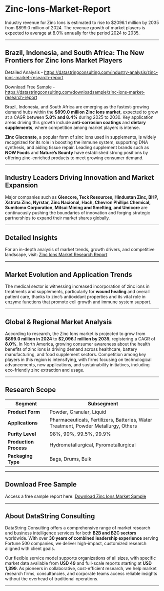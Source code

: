# Zinc-Ions-Market-Report

Industry revenue for Zinc Ions is estimated to rise to $2096.1 million by 2035 from $899.0 million of 2024. The revenue growth of market players is expected to average at 8.0% annually for the period 2024 to 2035.



---

## Brazil, Indonesia, and South Africa: The New Frontiers for Zinc Ions Market Players

Detailed Analysis - https://datastringconsulting.com/industry-analysis/zinc-ions-market-research-report

Download Free Sample - https://datastringconsulting.com/downloadsample/zinc-ions-market-research-report

Brazil, Indonesia, and South Africa are emerging as the fastest-growing demand hubs within the **\$899.0 million Zinc Ions market**, expected to grow at a CAGR between **5.8% and 8.4%** during 2025 to 2030. Key application areas driving this growth include **anti-corrosion coatings** and **dietary supplements**, where competition among market players is intense.

**Zinc Gluconate**, a popular form of zinc ions used in supplements, is widely recognized for its role in boosting the immune system, supporting DNA synthesis, and aiding tissue repair. Leading supplement brands such as **NOW Foods** and **Nature’s Bounty** have established strong positions by offering zinc-enriched products to meet growing consumer demand.

---

## Industry Leaders Driving Innovation and Market Expansion

Major companies such as **Glencore, Teck Resources, Hindustan Zinc, BHP, Xstrata Zinc, Nyrstar, Zinc Nacional, Hach, Chevron Phillips Chemical, Sumitomo Corporation, Mitsui Mining and Smelting, and Umicore** are continuously pushing the boundaries of innovation and forging strategic partnerships to expand their market shares globally.

---

## Detailed Insights

For an in-depth analysis of market trends, growth drivers, and competitive landscape, visit:
[Zinc Ions Market Research Report](https://datastringconsulting.com/industry-analysis/zinc-ions-market-research-report)

---

## Market Evolution and Application Trends

The medical sector is witnessing increased incorporation of zinc ions in treatments and supplements, particularly for **wound healing** and overall patient care, thanks to zinc’s antioxidant properties and its vital role in enzyme functions that promote cell growth and immune system support.

---

## Global & Regional Market Analysis

According to research, the Zinc Ions market is projected to grow from **\$899.0 million in 2024** to **\$2,096.1 million by 2035**, registering a CAGR of **8.0%**. In North America, growing consumer awareness about the health benefits of zinc ions is driving demand across healthcare, battery manufacturing, and food supplement sectors. Competition among key players in this region is intensifying, with firms focusing on technological advancements, new applications, and sustainability initiatives, including eco-friendly zinc extraction and usage.

---

## Research Scope

| **Segment**            | **Subsegment**                                                                      |
| ---------------------- | ----------------------------------------------------------------------------------- |
| **Product Form**       | Powder, Granular, Liquid                                                            |
| **Applications**       | Pharmaceuticals, Fertilizers, Batteries, Water Treatment, Powder Metallurgy, Others |
| **Purity Level**       | 98%, 99%, 99.5%, 99.9%                                                              |
| **Production Process** | Hydrometallurgical, Pyrometallurgical                                               |
| **Packaging Type**     | Bags, Drums, Bulk                                                                   |

---

## Download Free Sample

Access a free sample report here:
[Download Zinc Ions Market Sample](https://datastringconsulting.com/downloadsample/zinc-ions-market-research-report)

---

## About DataString Consulting

DataString Consulting offers a comprehensive range of market research and business intelligence services for both **B2B and B2C sectors** worldwide. With over **30 years of combined leadership experience** serving Fortune 500 companies, we deliver high-impact, customized research aligned with client goals.

Our flexible service model supports organizations of all sizes, with specific market data available from **USD 49** and full-scale reports starting at **USD 1,399**. As pioneers in collaborative, cost-efficient research, we help market research firms, consultancies, and corporate teams access reliable insights without the overhead of traditional operations.

---

